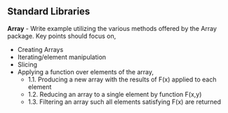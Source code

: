 Standard Libraries
-------------------

**Array** - Write example utilizing the various methods offered by the Array package. Key points should focus on,

- Creating Arrays
- Iterating/element manipulation
- Slicing
- Applying a function over elements of the array,
	- 1.1\. Producing a new array with the results of F(x) applied to each element
	- 1.2\. Reducing an array to a single element by function F(x,y)
	- 1.3\. Filtering an array such all elements satisfying F(x) are returned